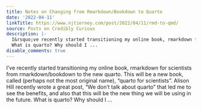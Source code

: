 ```yaml
---
title: Notes on Changing from Rmarkdown/Bookdown to Quarto
date: '2022-04-11'
linkTitle: https://www.njtierney.com/post/2022/04/11/rmd-to-qmd/
source: Posts on Credibly Curious
description: |-
  I&rsquo;ve recently started transitioning my online book, rmarkdown for scientists from rmarkdown/bookdown to the new quarto. This will be a new book, called (perhaps not the most original name), &ldquo;quarto for scientists&rdquo;. Alison Hill recently wrote a great post, &ldquo;We don&rsquo;t talk about quarto&rdquo; that led me to see the benefits, and also that this will be the new thing we will be using in the future.
  What is quarto? Why should I ...
disable_comments: true
---
```

I&rsquo;ve recently started transitioning my online book, rmarkdown for scientists from rmarkdown/bookdown to the new quarto. This will be a new book, called (perhaps not the most original name), &ldquo;quarto for scientists&rdquo;. Alison Hill recently wrote a great post, &ldquo;We don&rsquo;t talk about quarto&rdquo; that led me to see the benefits, and also that this will be the new thing we will be using in the future.
What is quarto? Why should I ...